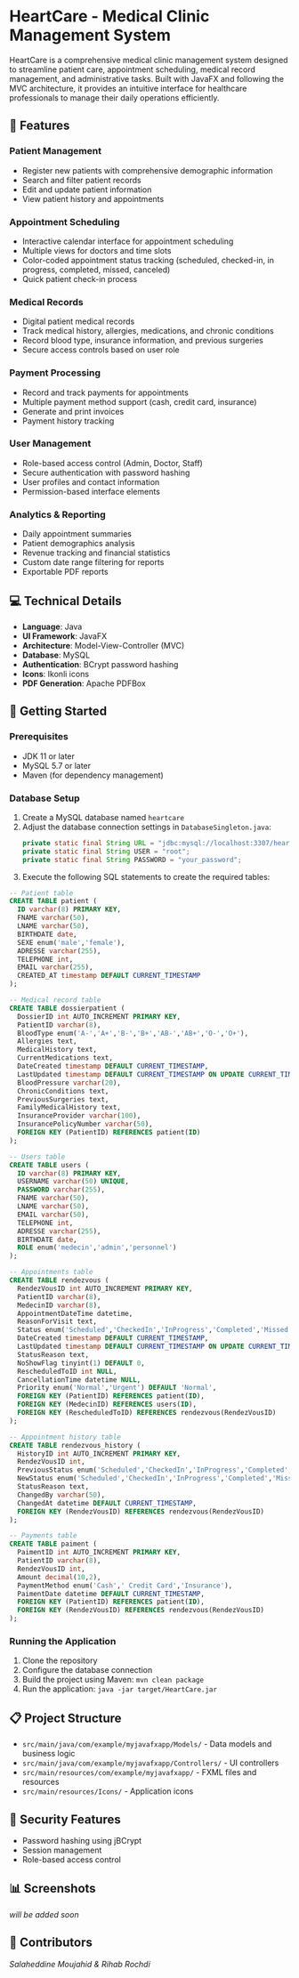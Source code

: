 # HeartCare - Medical Clinic Management System

HeartCare is a comprehensive medical clinic management system designed to streamline patient care, appointment scheduling, medical record management, and administrative tasks. Built with JavaFX and following the MVC architecture, it provides an intuitive interface for healthcare professionals to manage their daily operations efficiently.

## 🏥 Features

### Patient Management
- Register new patients with comprehensive demographic information
- Search and filter patient records
- Edit and update patient information
- View patient history and appointments

### Appointment Scheduling
- Interactive calendar interface for appointment scheduling
- Multiple views for doctors and time slots
- Color-coded appointment status tracking (scheduled, checked-in, in progress, completed, missed, canceled)
- Quick patient check-in process

### Medical Records
- Digital patient medical records
- Track medical history, allergies, medications, and chronic conditions
- Record blood type, insurance information, and previous surgeries
- Secure access controls based on user role

### Payment Processing
- Record and track payments for appointments
- Multiple payment method support (cash, credit card, insurance)
- Generate and print invoices
- Payment history tracking

### User Management
- Role-based access control (Admin, Doctor, Staff)
- Secure authentication with password hashing
- User profiles and contact information
- Permission-based interface elements

### Analytics & Reporting
- Daily appointment summaries
- Patient demographics analysis
- Revenue tracking and financial statistics
- Custom date range filtering for reports
- Exportable PDF reports

## 💻 Technical Details

- **Language**: Java
- **UI Framework**: JavaFX
- **Architecture**: Model-View-Controller (MVC)
- **Database**: MySQL
- **Authentication**: BCrypt password hashing
- **Icons**: Ikonli icons
- **PDF Generation**: Apache PDFBox

## 🚀 Getting Started

### Prerequisites
- JDK 11 or later
- MySQL 5.7 or later
- Maven (for dependency management)

### Database Setup
1. Create a MySQL database named `heartcare`
2. Adjust the database connection settings in `DatabaseSingleton.java`:
   ```java
   private static final String URL = "jdbc:mysql://localhost:3307/heartcare";
   private static final String USER = "root";
   private static final String PASSWORD = "your_password";
   ```
3. Execute the following SQL statements to create the required tables:

```sql
-- Patient table
CREATE TABLE patient ( 
  ID varchar(8) PRIMARY KEY, 
  FNAME varchar(50), 
  LNAME varchar(50), 
  BIRTHDATE date, 
  SEXE enum('male','female'), 
  ADRESSE varchar(255), 
  TELEPHONE int, 
  EMAIL varchar(255), 
  CREATED_AT timestamp DEFAULT CURRENT_TIMESTAMP 
);

-- Medical record table 
CREATE TABLE dossierpatient ( 
  DossierID int AUTO_INCREMENT PRIMARY KEY, 
  PatientID varchar(8), 
  BloodType enum('A-','A+','B-','B+','AB-','AB+','O-','O+'), 
  Allergies text, 
  MedicalHistory text, 
  CurrentMedications text, 
  DateCreated timestamp DEFAULT CURRENT_TIMESTAMP, 
  LastUpdated timestamp DEFAULT CURRENT_TIMESTAMP ON UPDATE CURRENT_TIMESTAMP, 
  BloodPressure varchar(20), 
  ChronicConditions text, 
  PreviousSurgeries text, 
  FamilyMedicalHistory text, 
  InsuranceProvider varchar(100), 
  InsurancePolicyNumber varchar(50), 
  FOREIGN KEY (PatientID) REFERENCES patient(ID) 
);

-- Users table 
CREATE TABLE users ( 
  ID varchar(8) PRIMARY KEY, 
  USERNAME varchar(50) UNIQUE, 
  PASSWORD varchar(255), 
  FNAME varchar(50), 
  LNAME varchar(50), 
  EMAIL varchar(50), 
  TELEPHONE int, 
  ADRESSE varchar(255), 
  BIRTHDATE date, 
  ROLE enum('medecin','admin','personnel') 
);

-- Appointments table 
CREATE TABLE rendezvous ( 
  RendezVousID int AUTO_INCREMENT PRIMARY KEY, 
  PatientID varchar(8), 
  MedecinID varchar(8), 
  AppointmentDateTime datetime, 
  ReasonForVisit text, 
  Status enum('Scheduled','CheckedIn','InProgress','Completed','Missed','Rescheduled','Patient_Cancelled','Clinic_Cancelled') DEFAULT 'Scheduled', 
  DateCreated timestamp DEFAULT CURRENT_TIMESTAMP, 
  LastUpdated timestamp DEFAULT CURRENT_TIMESTAMP ON UPDATE CURRENT_TIMESTAMP, 
  StatusReason text, 
  NoShowFlag tinyint(1) DEFAULT 0, 
  RescheduledToID int NULL, 
  CancellationTime datetime NULL, 
  Priority enum('Normal','Urgent') DEFAULT 'Normal', 
  FOREIGN KEY (PatientID) REFERENCES patient(ID), 
  FOREIGN KEY (MedecinID) REFERENCES users(ID), 
  FOREIGN KEY (RescheduledToID) REFERENCES rendezvous(RendezVousID) 
);

-- Appointment history table 
CREATE TABLE rendezvous_history ( 
  HistoryID int AUTO_INCREMENT PRIMARY KEY, 
  RendezVousID int, 
  PreviousStatus enum('Scheduled','CheckedIn','InProgress','Completed','Missed','Rescheduled','Patient_Cancelled','Clinic_Cancelled'), 
  NewStatus enum('Scheduled','CheckedIn','InProgress','Completed','Missed','Rescheduled','Patient_Cancelled','Clinic_Cancelled'), 
  StatusReason text, 
  ChangedBy varchar(50), 
  ChangedAt datetime DEFAULT CURRENT_TIMESTAMP, 
  FOREIGN KEY (RendezVousID) REFERENCES rendezvous(RendezVousID) 
);

-- Payments table 
CREATE TABLE paiment ( 
  PaimentID int AUTO_INCREMENT PRIMARY KEY, 
  PatientID varchar(8), 
  RendezVousID int, 
  Amount decimal(10,2), 
  PaymentMethod enum('Cash',' Credit Card','Insurance'), 
  PaimentDate datetime DEFAULT CURRENT_TIMESTAMP, 
  FOREIGN KEY (PatientID) REFERENCES patient(ID), 
  FOREIGN KEY (RendezVousID) REFERENCES rendezvous(RendezVousID) 
);
```

### Running the Application
1. Clone the repository
2. Configure the database connection
3. Build the project using Maven: `mvn clean package`
4. Run the application: `java -jar target/HeartCare.jar`

## 📋 Project Structure

- `src/main/java/com/example/myjavafxapp/Models/` - Data models and business logic
- `src/main/java/com/example/myjavafxapp/Controllers/` - UI controllers
- `src/main/resources/com/example/myjavafxapp/` - FXML files and resources
- `src/main/resources/Icons/` - Application icons

## 🔐 Security Features
- Password hashing using jBCrypt
- Session management
- Role-based access control

## 📊 Screenshots

*will be added soon*


## 👥 Contributors

*Salaheddine Moujahid & Rihab Rochdi*
